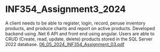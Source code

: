 # INF354_Assignment3_2024
A client needs to be able to register, login, record, peruse inventory products, and produce charts and report on active products. Developed backend using .Net 6 API and front end using angular. Users are able to CRUD (Create, read, update, delete) products stored in the SQL Server 2022 database. 
[06_05_2024_INF354_Assignment_03.pdf](https://github.com/user-attachments/files/17285277/06_05_2024_INF354_Assignment_03.pdf)
